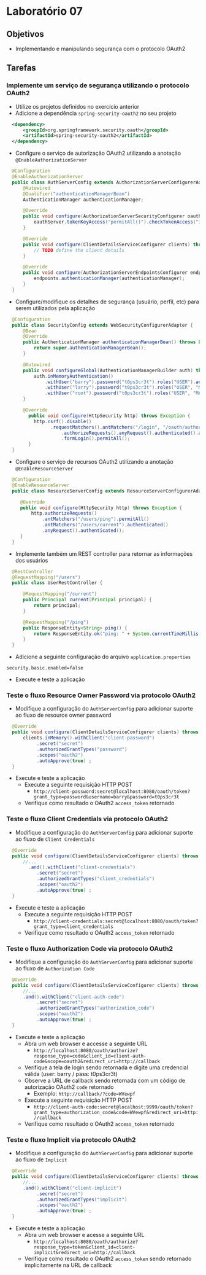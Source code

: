 # Laboratório 07

## Objetivos
- Implementando e manipulando segurança com o protocolo OAuth2

## Tarefas

### Implemente um serviço de segurança utilizando o protocolo OAuth2
- Utilize os projetos definidos no exercício anterior
- Adicione a dependência `spring-security-oauth2` no seu projeto
```xml
  <dependency>
      <groupId>org.springframework.security.oauth</groupId>
      <artifactId>spring-security-oauth2</artifactId>
  </dependency>
```
- Configure o serviço de autorização OAuth2 utilizando a anotação `@EnableAuthorizationServer`
```java
  @Configuration
  @EnableAuthorizationServer
  public class AuthServerConfig extends AuthorizationServerConfigurerAdapter {
      @Autowired
      @Qualifier("authenticationManagerBean")
      AuthenticationManager authenticationManager;

      @Override
      public void configure(AuthorizationServerSecurityConfigurer oauthServer) throws Exception {
          oauthServer.tokenKeyAccess("permitAll()").checkTokenAccess("isAuthenticated()");
      }

      @Override
      public void configure(ClientDetailsServiceConfigurer clients) throws Exception {
          // TODO define the client details
      }

      @Override
      public void configure(AuthorizationServerEndpointsConfigurer endpoints) throws Exception {
          endpoints.authenticationManager(authenticationManager);
      }
  }
```
- Configure/modifique os detalhes de segurança (usuário, perfil, etc) para serem utilizados pela aplicação
```java
  @Configuration
  public class SecurityConfig extends WebSecurityConfigurerAdapter {
      @Bean
      @Override
      public AuthenticationManager authenticationManagerBean() throws Exception {
          return super.authenticationManagerBean();
      }

      @Autowired
      public void configureGlobal(AuthenticationManagerBuilder auth) throws Exception {
          auth.inMemoryAuthentication()
              .withUser("barry").password("t0ps3cr3t").roles("USER").and()
              .withUser("larry").password("t0ps3cr3t").roles("USER", "MANAGER").and()
              .withUser("root").password("t0ps3cr3t").roles("USER", "MANAGER", "ADMIN");
      }      

      @Override
    	public void configure(HttpSecurity http) throws Exception {
          http.csrf().disable()
            	.requestMatchers().antMatchers("/login", "/oauth/authorize").and()
            		.authorizeRequests().anyRequest().authenticated().and()
            		.formLogin().permitAll();
    	}
  }
```
- Configure o serviço de recursos OAuth2 utilizando a anotação `@EnableResourceServer`
```java
  @Configuration
  @EnableResourceServer
  public class ResourceServerConfig extends ResourceServerConfigurerAdapter {

     @Override
     public void configure(HttpSecurity http) throws Exception {
         http.authorizeRequests()
             .antMatchers("/users/ping").permitAll()
             .antMatchers("/users/current").authenticated()
             .anyRequest().authenticated();
     }
  }
```
- Implemente também um REST controller para retornar as informações dos usuários
```java
  @RestController
  @RequestMapping("/users")
  public class UserRestController {

      @RequestMapping("/current")
      public Principal current(Principal principal) {
          return principal;
      }

      @RequestMapping("/ping")
      public ResponseEntity<String> ping() {
          return ResponseEntity.ok("ping: " + System.currentTimeMillis());
      }
  }
```
- Adicione a seguinte configuração do arquivo `application.properties`
```
security.basic.enabled=false    
```
- Execute e teste a aplicação

### Teste o fluxo Resource Owner Password via protocolo OAuth2
- Modifique a configuração do `AuthServerConfig` para adicionar suporte ao fluxo de resource owner password
```java
  @Override
  public void configure(ClientDetailsServiceConfigurer clients) throws Exception {
      clients.inMemory().withClient("client-password")
           .secret("secret")
           .authorizedGrantTypes("password")
           .scopes("oauth2")
           .autoApprove(true) ;
  }
```
- Execute e teste a aplicação
  - Execute a seguinte requisição HTTP POST
    - `http://client-password:secret@localhost:8080/oauth/token?grant_type=password&username=barry&password=t0ps3cr3t`
  - Verifique como resultado o OAuth2 `access_token` retornado

### Teste o fluxo Client Credentials via protocolo OAuth2
- Modifique a configuração do `AuthServerConfig` para adicionar suporte ao fluxo de `Client Credentials`
```java
  @Override
  public void configure(ClientDetailsServiceConfigurer clients) throws Exception {
      //...
        .and().withClient("client-credentials")
           .secret("secret")
           .authorizedGrantTypes("client_credentials")
           .scopes("oauth2")
           .autoApprove(true) ;
  }
```
- Execute e teste a aplicação
  - Execute a seguinte requisição HTTP POST
    - `http://client-credentials:secret@localhost:8080/oauth/token?grant_type=client_credentials`
  - Verifique como resultado o OAuth2 `access_token` retornado

### Teste o fluxo Authorization Code via protocolo OAuth2
- Modifique a configuração do `AuthServerConfig` para adicionar suporte ao fluxo de `Authorization Code`
```java
  @Override
  public void configure(ClientDetailsServiceConfigurer clients) throws Exception {
      //...
      .and().withClient("client-auth-code")
           .secret("secret")
           .authorizedGrantTypes("authorization_code")
           .scopes("oauth2")
           .autoApprove(true) ;
  }
```
- Execute e teste a aplicação
  - Abra um web browser e accesse a seguinte URL
    - `http://localhost:8080/oauth/authorize?response_type=code&client_id=client-auth-code&scope=oauth2&redirect_uri=http://callback`
  - Verifique a tela de login sendo retornada e digite uma credencial válida (user: barry / pass: t0ps3cr3t)
  - Observe a URL de callback sendo retornada com um código de autorização OAuth2 `code` retornado
    - Exemplo: `http://callback/?code=WVewpf`
  - Execute a seguinte requisição HTTP POST
    - `http://client-auth-code:secret@localhost:9999/oauth/token?grant_type=authorization_code&code=WVewpf&redirect_uri=http://callback`
  - Verifique como resultado o OAuth2 `access_token` retornado

### Teste o fluxo Implicit via protocolo OAuth2
- Modifique a configuração do `AuthServerConfig` para adicionar suporte ao fluxo de `Implicit`
```java
  @Override
  public void configure(ClientDetailsServiceConfigurer clients) throws Exception {
      //...
      .and().withClient("client-implicit")
           .secret("secret")
           .authorizedGrantTypes("implicit")
           .scopes("oauth2")
           .autoApprove(true) ;
  }
```
- Execute e teste a aplicação
  - Abra um web browser e acesse a seguinte URL
    - `http://localhost:8080/oauth/authorize?response_type=token&client_id=client-implicit&redirect_uri=http://callback`
  - Verifique como resultado o OAuth2 `access_token` sendo retornado implicitamente na URL de callback
